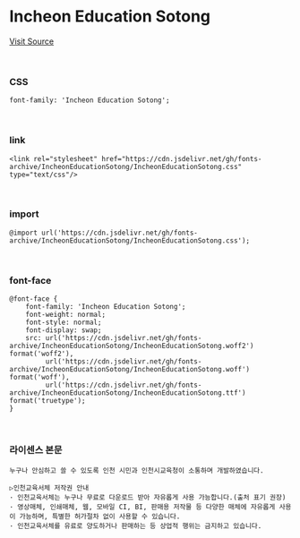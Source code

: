 # Incheon Education Sotong

[Visit Source](https://www.ice.go.kr/sub/info.do?page=0606&m=0606&s=ice)

&nbsp;

### CSS

```
font-family: 'Incheon Education Sotong';
```

&nbsp;

### link

```
<link rel="stylesheet" href="https://cdn.jsdelivr.net/gh/fonts-archive/IncheonEducationSotong/IncheonEducationSotong.css" type="text/css"/>
```

&nbsp;

### import

```
@import url('https://cdn.jsdelivr.net/gh/fonts-archive/IncheonEducationSotong/IncheonEducationSotong.css');
```

&nbsp;

### font-face

```
@font-face {
    font-family: 'Incheon Education Sotong';
    font-weight: normal;
    font-style: normal;
    font-display: swap;
    src: url('https://cdn.jsdelivr.net/gh/fonts-archive/IncheonEducationSotong/IncheonEducationSotong.woff2') format('woff2'),
         url('https://cdn.jsdelivr.net/gh/fonts-archive/IncheonEducationSotong/IncheonEducationSotong.woff') format('woff'),
         url('https://cdn.jsdelivr.net/gh/fonts-archive/IncheonEducationSotong/IncheonEducationSotong.ttf') format('truetype');
}
```

&nbsp;

### 라이센스 본문

```
누구나 안심하고 쓸 수 있도록 인천 시민과 인천시교육청이 소통하며 개발하였습니다. 
 
▷인천교육서체 저작권 안내 
· 인천교육서체는 누구나 무료로 다운로드 받아 자유롭게 사용 가능합니다.(출처 표기 권장) 
· 영상매체, 인쇄매체, 웹, 모바일 CI, BI, 판매용 저작물 등 다양한 매체에 자유롭게 사용이 가능하며, 특별한 허가절차 없이 사용할 수 있습니다. 
· 인천교육서체를 유료로 양도하거나 판매하는 등 상업적 행위는 금지하고 있습니다.
```
